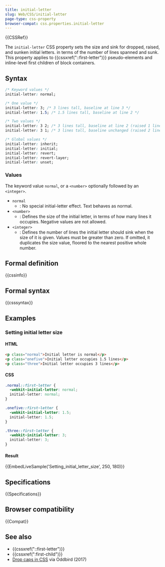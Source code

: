 ```yaml
---
title: initial-letter
slug: Web/CSS/initial-letter
page-type: css-property
browser-compat: css.properties.initial-letter
---
```


{{CSSRef}}

The `initial-letter` CSS property sets the size and sink for dropped, raised, and sunken initial letters.  in terms of the number of lines spanned and sunk. This property applies to {{cssxref("::first-letter")}} pseudo-elements and inline-level first children of block containers.

## Syntax

```css
/* Keyword values */
initial-letter: normal;

/* One value */
initial-letter: 3; /* 3 lines tall, baseline at line 3 */
initial-letter: 1.5; /* 1.5 lines tall, baseline at line 2 */

/* Two values */
initial-letter: 3 2; /* 3 lines tall, baseline at line 2 (raised 1 line) */
initial-letter: 3 1; /* 3 lines tall, baseline unchanged (raised 2 lines) */

/* Global values */
initial-letter: inherit;
initial-letter: initial;
initial-letter: revert;
initial-letter: revert-layer;
initial-letter: unset;
```

### Values

The keyword value `normal`, or a `<number>` optionally followed by an `<integer>`.

- `normal`
  - : No special initial-letter effect. Text behaves as normal.
- `<number>`
  - : Defines the size of the initial letter, in terms of how many lines it occupies. Negative values are not allowed.
- `<integer>`
  - : Defines the number of lines the initial letter should sink when the size of it is given. Values must be greater than zero. If omitted, it duplicates the size value, floored to the nearest positive whole number.

## Formal definition

{{cssinfo}}

## Formal syntax

{{csssyntax}}

## Examples

### Setting initial letter size

#### HTML

```html
<p class="normal">Initial letter is normal</p>
<p class="onefive">Initial letter occupies 1.5 lines</p>
<p class="three">Initial letter occupies 3 lines</p>
```

#### CSS

```css
.normal::first-letter {
  -webkit-initial-letter: normal;
  initial-letter: normal;
}

.onefive::first-letter {
  -webkit-initial-letter: 1.5;
  initial-letter: 1.5;
}

.three::first-letter {
  -webkit-initial-letter: 3;
  initial-letter: 3;
}
```

#### Result

{{EmbedLiveSample('Setting_initial_letter_size', 250, 180)}}

## Specifications

{{Specifications}}

## Browser compatibility

{{Compat}}

## See also

- {{cssxref("::first-letter")}}
- {{cssxref(":first-child")}}
- [Drop caps in CSS](https://www.oddbird.net/2017/01/03/initial-letter/) via Oddbird (2017)
